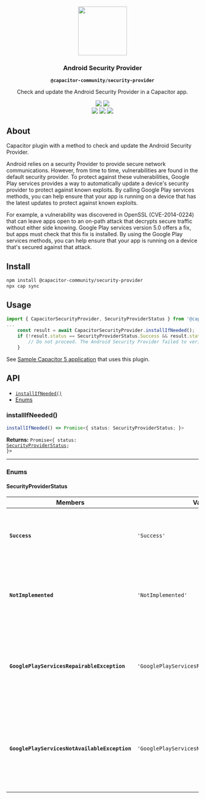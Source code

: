 <p align="center"><br><img src="https://user-images.githubusercontent.com/236501/85893648-1c92e880-b7a8-11ea-926d-95355b8175c7.png" width="128" height="128" /></p>
<h3 align="center">Android Security Provider</h3>
<p align="center"><strong><code>@capacitor-community/security-provider</code></strong></p>
<p align="center">
  Check and update the Android Security Provider in a  Capacitor app.
</p>

<p align="center">
  <img src="https://img.shields.io/maintenance/yes/2022?style=flat-square" />
  <a href="https://www.npmjs.com/package/@capacitor-community/security-provider"><img src="https://img.shields.io/npm/l/@capacitor-community/security-provider?style=flat-square" /></a>
<br>
  <a href="https://www.npmjs.com/package/@capacitor-community/security-provider"><img src="https://img.shields.io/npm/dw/@capacitor-community/security-provider?style=flat-square" /></a>
  <a href="https://www.npmjs.com/package/@capacitor-community/security-provider"><img src="https://img.shields.io/npm/v/@capacitor-community/security-provider?style=flat-square" /></a>
<!-- ALL-CONTRIBUTORS-BADGE:START - Do not remove or modify this section -->
<a href="#contributors-"><img src="https://img.shields.io/badge/all%20contributors-1-orange?style=flat-square" /></a>
<!-- ALL-CONTRIBUTORS-BADGE:END -->
</p>

## About

Capacitor plugin with a method to check and update the Android Security Provider.

Android relies on a security Provider to provide secure network communications. However, from time to time, vulnerabilities are found in the default security provider. To protect against these vulnerabilities, Google Play services provides a way to automatically update a device's security provider to protect against known exploits. By calling Google Play services methods, you can help ensure that your app is running on a device that has the latest updates to protect against known exploits.

For example, a vulnerability was discovered in OpenSSL (CVE-2014-0224) that can leave apps open to an on-path attack that decrypts secure traffic without either side knowing. Google Play services version 5.0 offers a fix, but apps must check that this fix is installed. By using the Google Play services methods, you can help ensure that your app is running on a device that's secured against that attack.

## Install

```bash
npm install @capacitor-community/security-provider
npx cap sync
```

## Usage

```typescript
import { CapacitorSecurityProvider, SecurityProviderStatus } from '@capacitor-community/security-provider';
...
    const result = await CapacitorSecurityProvider.installIfNeeded();
    if (!result.status == SecurityProviderStatus.Success && result.status != SecurityProviderStatus.NotImplemented) {
        // Do not proceed. The Android Security Provider failed to verify / install.
    }
```

See [Sample Capacitor 5 application](https://github.com/dtarnawsky/android-security-provider) that uses this plugin.

## API

<docgen-index>

* [`installIfNeeded()`](#installifneeded)
* [Enums](#enums)

</docgen-index>

<docgen-api>
<!--Update the source file JSDoc comments and rerun docgen to update the docs below-->

### installIfNeeded()

```typescript
installIfNeeded() => Promise<{ status: SecurityProviderStatus; }>
```

**Returns:** <code>Promise&lt;{ status: <a href="#securityproviderstatus">SecurityProviderStatus</a>; }&gt;</code>

--------------------


### Enums


#### SecurityProviderStatus

| Members                                       | Value                                                  | Description                                                                                                                                       |
| --------------------------------------------- | ------------------------------------------------------ | ------------------------------------------------------------------------------------------------------------------------------------------------- |
| **`Success`**                                 | <code>'Success'</code>                                 | This indicates that the provider was already up to date or was successfully updated                                                               |
| **`NotImplemented`**                          | <code>'NotImplemented'</code>                          | This will occur on iOS and Web as these platforms cannot call the Android Security Provider                                                       |
| **`GooglePlayServicesRepairableException`**   | <code>'GooglePlayServicesRepairableException'</code>   | Indicates that Google Play services is out of date, disabled, etc. If this is returned a native dialog will notify and prompt the user to update. |
| **`GooglePlayServicesNotAvailableException`** | <code>'GooglePlayServicesNotAvailableException'</code> | Indicates a non-recoverable error; the ProviderInstaller can't install an up-to-date Provider. You should abort running the application.          |

</docgen-api>
